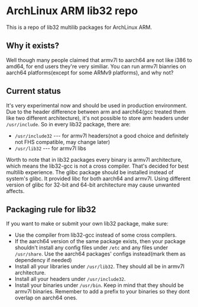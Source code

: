 # ArchLinux ARM lib32 repo
This is a repo of lib32 multilib packages for ArchLinux ARM.

## Why it exists?
Well though many people claimed that armv7l to aarch64 are not like i386 to amd64, for end users they're very similiar. You can run armv7l bianries on aarch64 platforms(except for some ARMv9 platforms), and why not?

## Current status
It's very experimental now and should be used in production environment.
Due to the header difference between arm and aarch64(gcc treated them like two different architecture), it's not possible to store arm headers under `/usr/include`.
So in every lib32 package, there are:

 - `/usr/include32` --- for armv7l headers(not a good choice and definitely not FHS compatible, may change later)
 - `/usr/lib32` --- for armv7l libs

Worth to note that in lib32 packages every binary is armv7l architecture, which means the lib32-gcc is not a cross compiler. That's decided for best multilib experience.
The glibc package should be installed instead of system's glibc. It provided libc for both aarch64 and armv7l. Using different version of glibc for 32-bit and 64-bit architecture may cause unwanted affects.

## Packaging rule for lib32
If you want to make or submit your own lib32 package, make sure:
 - Use the compiler from lib32-gcc instead of some cross compilers.
 - If the aarch64 version of the same package exists, then your package shouldn't install any config files under `/etc` and any files under `/usr/share`. Use the aarch64 packages' configs instead(mark them as dependency if needed)
 - Install all your libraries under `/usr/lib32`. They should all be in armv7l architecture.
 - Install all your headers under `/usr/include32`.
 - Install your binaries under `/usr/bin`. Keep in mind that they should be armv7l binaries. Remember to add a prefix to your binaries so they dont overlap on aarch64 ones.


